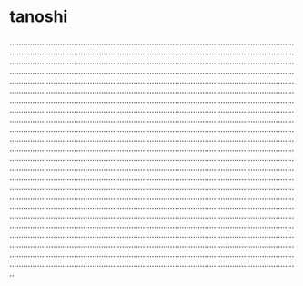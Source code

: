 # tanoshi

..................................................................................................................................................................................................................................................................................................................................................................................................................................................................................................................................................................................................................................................................................................................................................................................................................................................................................................................................................................................................................................................................................................................................................................................................................................................................................................................................................................................................................................................................................................................................................................................................................................................................................................................................................................................................................................................................................................................................................................................................................................................................................................................................................................................................................................................................................................................................................................................................................................................................................................................................................................................................................................................................................................................................................................................................................................................................................................................................................................................................................................................................................................